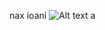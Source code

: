 nax ioani
![Alt text](https://upload.wikimedia.org/wikipedia/commons/thumb/8/8a/Banana-Single.jpg/1024px-Banana-Single.jpg)
a
